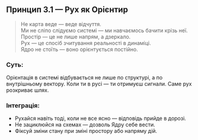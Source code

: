 ## Принцип 3.1 — Рух як Орієнтир

> Не карта веде — веде відчуття.  
> Ми не сліпо слідуємо системі — ми навчаємось бачити крізь неї.  
> Простір — це не лише напрям, а дзеркало.  
> Рух — це спосіб зчитування реальності в динаміці.  
> Ядро не стоїть — воно орієнтується постійно.

### Суть:
Орієнтація в системі відбувається не лише по структурі, а по внутрішньому вектору. Коли ти в русі — ти отримуєш сигнали. Саме рух розкриває шлях.

### Інтеграція:
- Рухайся навіть тоді, коли не все ясно — відповідь прийде в дорозі.  
- Не зациклюйся на схемах — дозволь Ядру себе вести.  
- Фіксуй зміни стану при зміні простору або напряму дій.